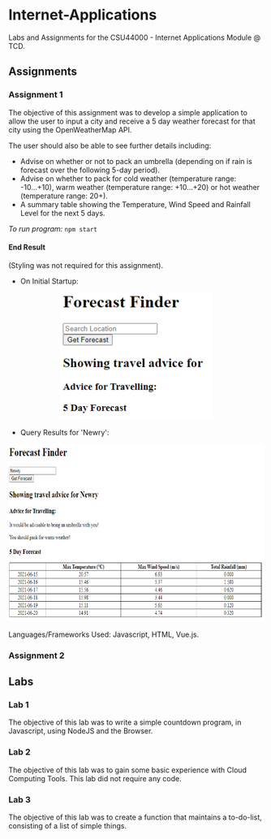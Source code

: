 # Internet-Applications

Labs and Assignments for the CSU44000 - Internet Applications Module @ TCD.

## Assignments

### Assignment 1
The objective of this assignment was to develop a simple application to allow the user to input a city and receive a 5 day weather forecast for that city using the OpenWeatherMap API.  

The user should also be able to see further details including:
- Advise on whether or not to pack an umbrella (depending on if rain is forecast over the following 5-day period).
- Advise on whether to pack for cold weather (temperature range: -10...+10), warm weather (temperature range: +10...+20) or hot weather (temperature range: 20+).
- A summary table showing the Temperature, Wind Speed and Rainfall Level for the next 5 days.

*To run program:* `npm start`  

#### End Result

(Styling was not required for this assignment).

- On Initial Startup:  
<p align="center">
  <img src="https://github.com/SineadGalbraith/Internet-Applications/blob/master/Assignment%201/images/InitialStartup.PNG" width="300" height="250">
</p>

- Query Results for 'Newry':
<p align="center">
  <img src="https://github.com/SineadGalbraith/Internet-Applications/blob/master/Assignment%201/images/CityQuery.PNG" width="700" height="350">
</p>

Languages/Frameworks Used: Javascript, HTML, Vue.js.


### Assignment 2

## Labs

### Lab 1
The objective of this lab was to write a simple countdown program, in Javascript, using NodeJS and the Browser.

### Lab 2
The objective of this lab was to gain some basic experience with Cloud Computing Tools. 
This lab did not require any code.

### Lab 3
The objective of this lab was to create a function that maintains a to-do-list, consisting of a list of simple things.
